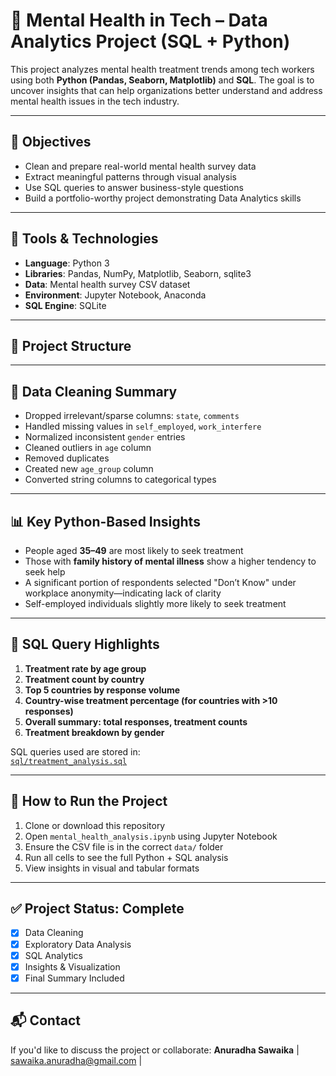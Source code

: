 # 🧠 Mental Health in Tech – Data Analytics Project (SQL + Python)

This project analyzes mental health treatment trends among tech workers using both **Python (Pandas, Seaborn, Matplotlib)** and **SQL**. The goal is to uncover insights that can help organizations better understand and address mental health issues in the tech industry.

---

## 📌 Objectives

- Clean and prepare real-world mental health survey data
- Extract meaningful patterns through visual analysis
- Use SQL queries to answer business-style questions
- Build a portfolio-worthy project demonstrating Data Analytics skills

---

## 🧰 Tools & Technologies

- **Language**: Python 3
- **Libraries**: Pandas, NumPy, Matplotlib, Seaborn, sqlite3
- **Data**: Mental health survey CSV dataset
- **Environment**: Jupyter Notebook, Anaconda
- **SQL Engine**: SQLite

---

## 📁 Project Structure


---

## 🧼 Data Cleaning Summary

- Dropped irrelevant/sparse columns: `state`, `comments`
- Handled missing values in `self_employed`, `work_interfere`
- Normalized inconsistent `gender` entries
- Cleaned outliers in `age` column
- Removed duplicates
- Created new `age_group` column
- Converted string columns to categorical types

---

## 📊 Key Python-Based Insights

- People aged **35–49** are most likely to seek treatment
- Those with **family history of mental illness** show a higher tendency to seek help
- A significant portion of respondents selected "Don’t Know" under workplace anonymity—indicating lack of clarity
- Self-employed individuals slightly more likely to seek treatment

---

## 🧮 SQL Query Highlights

1. **Treatment rate by age group**
2. **Treatment count by country**
3. **Top 5 countries by response volume**
4. **Country-wise treatment percentage (for countries with >10 responses)**
5. **Overall summary: total responses, treatment counts**
6. **Treatment breakdown by gender**

SQL queries used are stored in:  
[`sql/treatment_analysis.sql`](./sql/treatment_analysis.sql)

---

## 📌 How to Run the Project

1. Clone or download this repository
2. Open `mental_health_analysis.ipynb` using Jupyter Notebook
3. Ensure the CSV file is in the correct `data/` folder
4. Run all cells to see the full Python + SQL analysis
5. View insights in visual and tabular formats

---

## ✅ Project Status: Complete

- [x] Data Cleaning
- [x] Exploratory Data Analysis
- [x] SQL Analytics
- [x] Insights & Visualization
- [x] Final Summary Included

---

## 📬 Contact

If you'd like to discuss the project or collaborate:
**Anuradha Sawaika** | sawaika.anuradha@gmail.com | 
